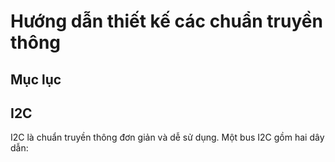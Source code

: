 # Hướng dẫn thiết kế các chuẩn truyền thông

## Mục lục

## I2C

I2C là chuẩn truyền thông đơn giản và dễ sử dụng. Một bus I2C gồm hai dây dẫn:

